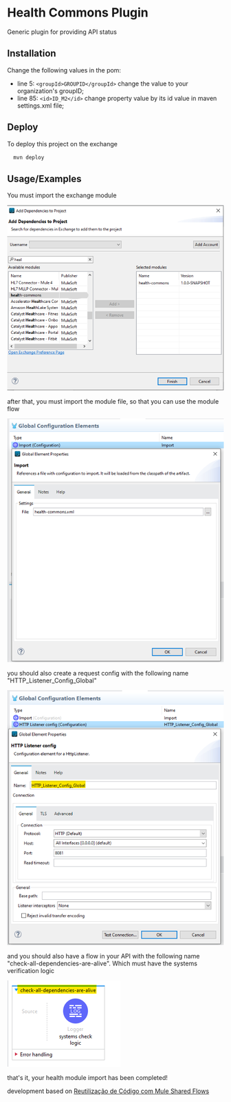 
# Health Commons Plugin

Generic plugin for providing API status


## Installation

Change the following values in the pom:

- line 5: `<groupId>GROUPID</groupId>` change the value to your organization's groupID;
- line 85: `<id>ID_M2</id>` change property value by its id value in maven settings.xml file;

    
## Deploy

To deploy this project on the exchange

```bash
  mvn deploy
```


## Usage/Examples

You must import the exchange module

<img src="docs/images/image-1.png">

after that, you must import the module file, so that you can use the module flow

<img src="docs/images/image-2.png">

you should also create a request config with the following name "HTTP_Listener_Config_Global"

<img src="docs/images/image-3.png">

and you should also have a flow in your API with the following name "check-all-dependencies-are-alive". Which must have the systems verification logic

<img src="docs/images/image-4.png">

that's it, your health module import has been completed!

development based on [Reutilização de Código com Mule Shared Flows](https://meetups.mulesoft.com/events/details/mulesoft-sao-paulo-presents-reutilizacao-de-codigo-com-mule-shared-flows/)
